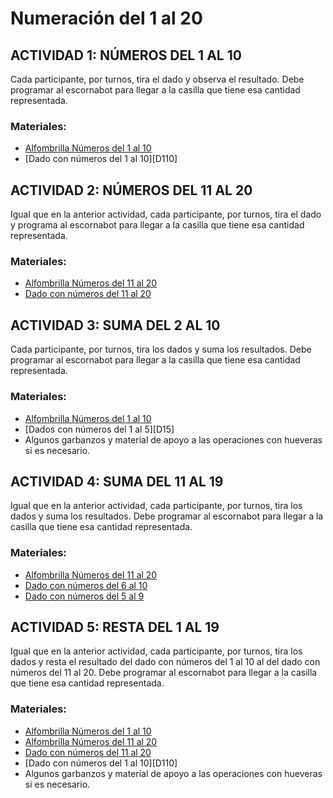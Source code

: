 # Numeración del 1 al 20

## ACTIVIDAD 1: NÚMEROS DEL 1 AL 10
Cada participante, por turnos, tira el dado y observa el resultado. Debe programar al escornabot para llegar a la casilla que tiene esa cantidad representada.

### Materiales:
* [Alfombrilla Números del 1 al 10][A110]
* [Dado con números del 1 al 10][D110]

## ACTIVIDAD 2: NÚMEROS DEL 11 AL 20
Igual que en la anterior actividad, cada participante, por turnos, tira el dado y programa al escornabot para llegar a la casilla que tiene esa cantidad representada.

### Materiales:
* [Alfombrilla Números del 11 al 20][A1120]
* [Dado con números del 11 al 20][D1120]

## ACTIVIDAD 3: SUMA DEL 2 AL 10
Cada participante, por turnos, tira los dados y suma los resultados. Debe programar al escornabot para llegar a la casilla que tiene esa cantidad representada.

### Materiales:
* [Alfombrilla Números del 1 al 10][A110]
* [Dados con números del 1 al 5][D15]
* Algunos garbanzos y material de apoyo a las operaciones con hueveras si es necesario.

## ACTIVIDAD 4: SUMA DEL 11 AL 19
Igual que en la anterior actividad, cada participante, por turnos, tira los dados y suma los resultados. Debe programar al escornabot para llegar a la casilla que tiene esa cantidad representada.<br/>

### Materiales:
* [Alfombrilla Números del 11 al 20][A1120]
* [Dado con números del 6 al 10][D610]
* [Dado con números del 5 al 9][D59]

## ACTIVIDAD 5: RESTA DEL 1 AL 19
Igual que en la anterior actividad, cada participante, por turnos, tira los dados y resta el resultado del dado con números del 1 al 10 al del dado con números del 11 al 20. Debe programar al escornabot para llegar a la casilla que tiene esa cantidad representada.

### Materiales:
* [Alfombrilla Números del 1 al 10][A110]
* [Alfombrilla Números del 11 al 20][A1120]
* [Dado con números del 11 al 20][D1120]
* [Dado con números del 1 al 10][D110]
* Algunos garbanzos y material de apoyo a las operaciones con hueveras si es necesario.

[A110]:mates1º.pdf
[A1120]:mates1º_2.pdf
[D1120]:d10_1120.stl
[D10]:d10_110.stl
[D610]:d10_610.stl
[D59]:d10_59.stl

